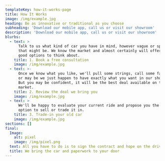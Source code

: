```yaml
---
templateKey: how-it-works-page
title: How It Works
image: /img/example.jpg
heading: Be as innovative or traditional as you choose
subheading: 'Download our mobile app, call us or visit our showroom'
description: 'Download our mobile app, call us or visit our showroom'
blurbs:
  - text: >
      Talk to us what kind of car you have in mind, however vague or specific
      that might be. We know the market and almost certainly will offer you some
      good options to think about.
    title: 1. Book a free consultation
    image: /img/example.jpg
  - text: >-
      Once we know what you like, we'll pull some strings, call some favors...
      or may be we just happen to have exactly what you want in our showroom.
      But you may be confident, it will be the best deal available on the
      market.
    title: 2. Review the deal we bring you
    image: /img/example.jpg
  - text: >
      We'll be happy to evaluate your current ride and propose you the best
      option to sell or trade it in.
    title: 3. Trade-in your old car
    image: /img/example.jpg
sections: []
final:
  Image:
    alt: pixel
    image: /img/pixel.png
  text: All you have to do is to sign the contract and hope on the driver's seat!
  title: We bring the car and paperwork to your door
---
```


